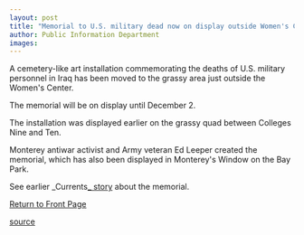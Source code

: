 ```yaml
---
layout: post
title: "Memorial to U.S. military dead now on display outside Women's Center"
author: Public Information Department
images:
---
```


A cemetery-like art installation commemorating the deaths of U.S. military personnel in Iraq has been moved to the grassy area just outside the Women's Center.

The memorial will be on display until December 2.

The installation was displayed earlier on the grassy quad between Colleges Nine and Ten.

Monterey antiwar activist and Army veteran Ed Leeper created the memorial, which has also been displayed in Monterey's Window on the Bay Park.

See earlier _Currents[_ story][1] about the memorial.  

  

[Return to Front Page][2]

[1]: http://currents.ucsc.edu/04-05/11-08/memorial.asp
[2]: http://currents.ucsc.edu/

[source](http://www1.ucsc.edu/currents/04-05/11-29/brief-memorial.asp "Permalink to brief-memorial")
